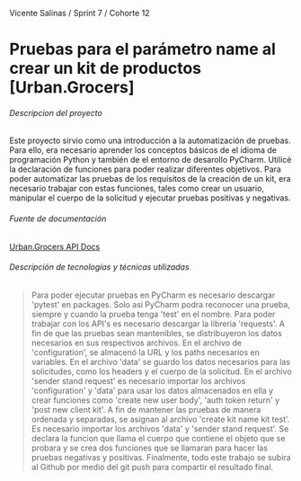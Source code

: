﻿Vicente Salinas / Sprint 7 / Cohorte 12
# Pruebas para el parámetro name al crear un kit de productos [Urban.Grocers]
###### Descripcion del proyecto
Este proyecto sirvio como una introducción a la automatización de pruebas. Para ello, era necesario aprender los conceptos básicos de el idioma de programación Python y también de el entorno de desarollo PyCharm. Utilicé la declaración de funciones para poder realizar diferentes objetivos. Para poder automatizar las pruebas de los requisitos de la creación de un kit, era necesario trabajar con estas funciones, tales como crear un usuario, manipular el cuerpo de la solicitud y ejecutar pruebas positivas y negativas.

###### Fuente de documentación
[Urban.Grocers API Docs](https://cnt-eaf99977-18c8-471d-84cd-9b4203bc237d.containerhub.tripleten-services.com/docs/#api-Main.User-CreateUser)

###### Descripción de tecnologías y técnicas utilizadas
> Para poder ejecutar pruebas en PyCharm es necesario descargar 'pytest' en packages. Solo asi PyCharm podra reconocer una prueba, siempre y cuando la prueba tenga 'test' en el nombre. Para poder trabajar con los API's es necesario descargar la libreria 'requests'. A fin de que las pruebas sean mantenibles, se distribuyeron los datos necesarios en sus respectivos archivos. En el archivo de 'configuration', se almacenó la URL y los paths necesarios en variables. En el archivo 'data' se guardo los datos necesarios para las solicitudes, como los headers y el cuerpo de la solicitud. En el archivo 'sender stand request' es necesario importar los archivos 'configuration' y 'data' para usar los datos almacenados en ella y crear funciones como 'create new user body', 'auth token return' y 'post new client kit'. A fin de mantener las pruebas de manera ordenada y separadas, se asignan al archivo 'create kit name kit test'. Es necesario importar los archivos 'data' y 'sender stand request'. Se declara la funcion que llama el cuerpo que contiene el objeto que se probara y se crea dos funciones que se llamaran para hacer las pruebas negativas y positivas. Finalmente, todo este trabajo se subira al Github por medio del git push para compartir el resultado final.
